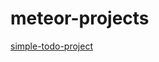 # meteor-projects

[simple-todo-project](https://github.com/searsam1/meteor-projects/tree/main/simple-todo-project)
